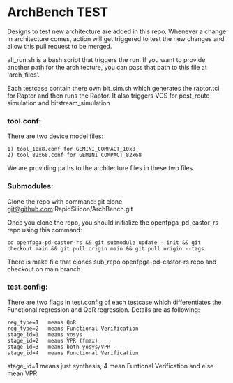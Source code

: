 # ArchBench TEST

Designs to test new architecture are added in this repo. Whenever a change in architecture comes, action will get triggered to test the new changes and allow this pull request to be merged.

all_run.sh is a bash script that triggers the run. If you want to provide another path for the architecture, you can pass that path to this file at 'arch_files'. 

Each testcase contain there own bit_sim.sh which generates the raptor.tcl for Raptor and then runs the Raptor. It also triggers VCS for post_route simulation and bitstream_simulation

### tool.conf:

There are two device model files:

    1) tool_10x8.conf for GEMINI_COMPACT_10x8
    2) tool_82x68.conf for GEMINI_COMPACT_82x68

We are providing paths to the architecture files in these two files.

### Submodules:

Clone the repo with command: git clone git@github.com:RapidSilicon/ArchBench.git

Once you clone the repo, you should initialize the openfpga_pd_castor_rs repo using this command: 

    cd openfpga-pd-castor-rs && git submodule update --init && git checkout main && git pull origin main && git pull origin --tags
 
There is make file that clones sub_repo openfpga-pd-castor-rs repo and checkout on main branch.

### test.config:

There are two flags in test.config of each testcase which differentiates the Functional regression and QoR regression. Details are as following:

    reg_type=1   means QoR   
    reg_type=2   means Functional Verification
    stage_id=1   means yosys
    stage_id=2   means VPR (fmax)
    stage_id=3   means both yosys/VPR
    stage_id=4   means Functional Verification
 
stage_id=1 means just synthesis, 4 mean Funtional Verification and else mean VPR

